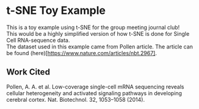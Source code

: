 # t-SNE Toy Example

This is a toy example using t-SNE for the group meeting journal club!  
This would be a highly simplified version of how t-SNE is done for Single Cell RNA-sequence data.   
The dataset used in this example came from Pollen article. The article can be found (here)[https://www.nature.com/articles/nbt.2967].  

## Work Cited

Pollen, A. A. et al. Low-coverage single-cell mRNA sequencing reveals cellular heterogeneity and activated signaling pathways in developing cerebral cortex. Nat. Biotechnol. 32, 1053–1058 (2014).
